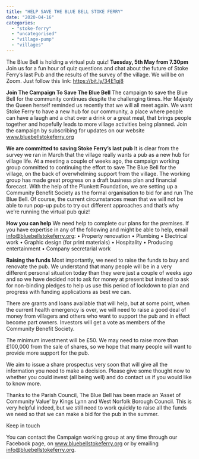 ```yaml
---
title: "HELP SAVE THE BLUE BELL STOKE FERRY"
date: "2020-04-16"
categories: 
  - "stoke-ferry"
  - "uncategorised"
  - "village-pump"
  - "villages"
---
```


The Blue Bell is holding a virtual pub quiz! **Tuesday, 5th May from 7.30pm** Join us for a fun hour of quiz questions and chat about the future of Stoke Ferry’s last Pub and the results of the survey of the village. We will be on Zoom. Just follow this link: https://bit.ly/34E1gj8

**Join The Campaign To Save The Blue Bell** The campaign to save the Blue Bell for the community continues despite the challenging times. Her Majesty the Queen herself reminded us recently that we will all meet again. We want Stoke Ferry to have a new hub for our community, a place where people can have a laugh and a chat over a drink or a great meal, that brings people together and hopefully leads to more village activities being planned. Join the campaign by subscribing for updates on our website www.bluebellstokeferry.org

**We are committed to saving Stoke Ferry’s last pub** It is clear from the survey we ran in March that the village really wants a pub as a new hub for village life. At a meeting a couple of weeks ago, the campaign working group committed to continuing the effort to save The Blue Bell for the village, on the back of overwhelming support from the village. The working group has made great progress on a draft business plan and financial forecast. With the help of the Plunkett Foundation, we are setting up a Community Benefit Society as the formal organisation to bid for and run The Blue Bell. Of course, the current circumstances mean that we will not be able to run pop-up pubs to try out different approaches and that’s why we’re running the virtual pub quiz!

**How you can help** We need help to complete our plans for the premises. If you have expertise in any of the following and might be able to help, email info@bluebellstokeferry.org: • Property renovation • Plumbing • Electrical work • Graphic design (for print materials) • Hospitality • Producing entertainment • Company secretarial work

**Raising the funds** Most importantly, we need to raise the funds to buy and renovate the pub. We understand that many people will be in a very different personal situation today than they were just a couple of weeks ago and so we have decided not to ask for money at present but instead to ask for non-binding pledges to help us use this period of lockdown to plan and progress with funding applications as best we can.

There are grants and loans available that will help, but at some point, when the current health emergency is over, we will need to raise a good deal of money from villagers and others who want to support the pub and in effect become part owners. Investors will get a vote as members of the Community Benefit Society.

The minimum investment will be £50. We may need to raise more than £100,000 from the sale of shares, so we hope that many people will want to provide more support for the pub.

We aim to issue a share prospectus very soon that will give all the information you need to make a decision. Please give some thought now to whether you could invest (all being well) and do contact us if you would like to know more.

Thanks to the Parish Council, The Blue Bell has been made an ‘Asset of Community Value’ by Kings Lynn and West Norfolk Borough Council. This is very helpful indeed, but we still need to work quickly to raise all the funds we need so that we can make a bid for the pub in the summer.

Keep in touch

You can contact the Campaign working group at any time through our Facebook page, on www.bluebellstokeferry.org or by emailing info@bluebellstokeferry.org.
